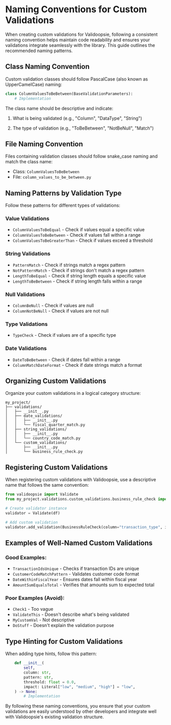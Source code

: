 # Naming Conventions for Custom Validations

When creating custom validations for Validoopsie, following a consistent naming convention helps maintain code readability and ensures your validations integrate seamlessly with the library. This guide outlines the recommended naming patterns.

## Class Naming Convention

Custom validation classes should follow PascalCase (also known as UpperCamelCase) naming:

```python
class ColumnValuesToBeBetween(BaseValidationParameters):
    # Implementation
```

The class name should be descriptive and indicate:

1. What is being validated (e.g., "Column", "DataType", "String")

2. The type of validation (e.g., "ToBeBetween", "NotBeNull", "Match")

## File Naming Convention

Files containing validation classes should follow snake_case naming and match the class name:

- Class: `ColumnValuesToBeBetween`
- File: `column_values_to_be_between.py`

## Naming Patterns by Validation Type

Follow these patterns for different types of validations:

### Value Validations

- `ColumnValuesToBeEqual` - Check if values equal a specific value
- `ColumnValuesToBeBetween` - Check if values fall within a range
- `ColumnValuesToBeGreaterThan` - Check if values exceed a threshold

### String Validations

- `PatternMatch` - Check if strings match a regex pattern
- `NotPatternMatch` - Check if strings don't match a regex pattern
- `LengthToBeEqual` - Check if string length equals a specific value
- `LengthToBeBetween` - Check if string length falls within a range

### Null Validations

- `ColumnBeNull` - Check if values are null
- `ColumnNotBeNull` - Check if values are not null

### Type Validations

- `TypeCheck` - Check if values are of a specific type

### Date Validations

- `DateToBeBetween` - Check if dates fall within a range
- `ColumnMatchDateFormat` - Check if date strings match a format

## Organizing Custom Validations

Organize your custom validations in a logical category structure:

```
my_project/
├── validations/
│   ├── __init__.py
│   ├── date_validations/
│   │   ├── __init__.py
│   │   └── fiscal_quarter_match.py
│   ├── string_validations/
│   │   ├── __init__.py
│   │   └── country_code_match.py
│   └── custom_validations/
│       ├── __init__.py
│       └── business_rule_check.py
```

## Registering Custom Validations

When registering custom validations with Validoopsie, use a descriptive name that follows the same convention:

```python
from validoopsie import Validate
from my_project.validations.custom_validations.business_rule_check import BusinessRuleCheck

# Create validator instance
validator = Validate(df)

# Add custom validation
validator.add_validation(BusinessRuleCheck(column="transaction_type", impact="high"))
```

## Examples of Well-Named Custom Validations

### Good Examples:

- `TransactionIdsUnique` - Checks if transaction IDs are unique
- `CustomerCodeMatchPattern` - Validates customer code format
- `DateWithinFiscalYear` - Ensures dates fall within fiscal year
- `AmountSumEqualsTotal` - Verifies that amounts sum to expected total

### Poor Examples (Avoid):

- `Check1` - Too vague
- `ValidateThis` - Doesn't describe what's being validated
- `MyCustomVal` - Not descriptive
- `DoStuff` - Doesn't explain the validation purpose

## Type Hinting for Custom Validations

When adding type hints, follow this pattern:

```python
    def __init__(
        self,
        column: str,
        pattern: str,
        threshold: float = 0.0,
        impact: Literal["low", "medium", "high"] = "low",
    ) -> None:
        # Implementation
```

By following these naming conventions, you ensure that your custom validations are easily understood by other developers and integrate well with Validoopsie's existing validation structure.
